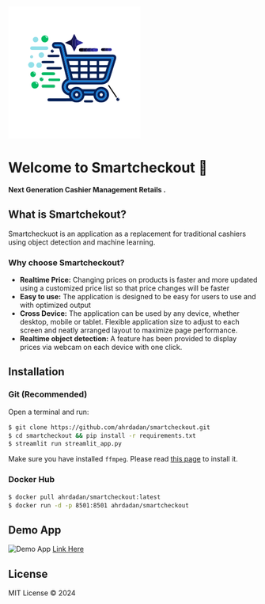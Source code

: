 ![test](/static/logo200.svg)

# Welcome to Smartcheckout 👋

**Next Generation Cashier Management Retails .**

## What is Smartchekout?

Smartcheckuot is an application as a replacement for traditional cashiers using object detection and machine learning.

### Why choose Smartcheckout?

- **Realtime Price:** Changing prices on products is faster and more updated using a customized price list so that price changes will be faster
- **Easy to use:** The application is designed to be easy for users to use and with optimized output
- **Cross Device:** The application can be used by any device, whether desktop, mobile or tablet. Flexible application size to adjust to each screen and neatly arranged layout to maximize page performance.
- **Realtime object detection:** A feature has been provided to display prices via webcam on each device with one click.

## Installation

### Git (Recommended)

Open a terminal and run:

```bash
$ git clone https://github.com/ahrdadan/smartcheckout.git
$ cd smartcheckout && pip install -r requirements.txt
$ streamlit run streamlit_app.py
```

Make sure you have installed `ffmpeg`. Please read [this page](https://ffmpeg.org/download.html) to install it.

### Docker Hub

```bash
$ docker pull ahrdadan/smartcheckout:latest
$ docker run -d -p 8501:8501 ahrdadan/smartcheckout
```

## Demo App

![Demo App](https://s12.gifyu.com/images/SYFiA.gif)
[Link Here](https://github.com/ahrdadan/smartcheckout)

## License

MIT License © 2024
